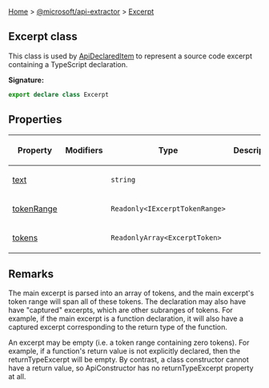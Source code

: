 [Home](./index) &gt; [@microsoft/api-extractor](./api-extractor.md) &gt; [Excerpt](./api-extractor.excerpt.md)

## Excerpt class

This class is used by [ApiDeclaredItem](./api-extractor.apideclareditem.md) to represent a source code excerpt containing a TypeScript declaration.

<b>Signature:</b>

```typescript
export declare class Excerpt 
```

## Properties

|  <p>Property</p> | <p>Modifiers</p> | <p>Type</p> | <p>Description</p> |
|  --- | --- | --- | --- |
|  <p>[text](./api-extractor.excerpt.text.md)</p> |  | <p>`string`</p> |  |
|  <p>[tokenRange](./api-extractor.excerpt.tokenrange.md)</p> |  | <p>`Readonly<IExcerptTokenRange>`</p> |  |
|  <p>[tokens](./api-extractor.excerpt.tokens.md)</p> |  | <p>`ReadonlyArray<ExcerptToken>`</p> |  |

## Remarks

The main excerpt is parsed into an array of tokens, and the main excerpt's token range will span all of these tokens. The declaration may also have have "captured" excerpts, which are other subranges of tokens. For example, if the main excerpt is a function declaration, it will also have a captured excerpt corresponding to the return type of the function.

An excerpt may be empty (i.e. a token range containing zero tokens). For example, if a function's return value is not explicitly declared, then the returnTypeExcerpt will be empty. By contrast, a class constructor cannot have a return value, so ApiConstructor has no returnTypeExcerpt property at all.

